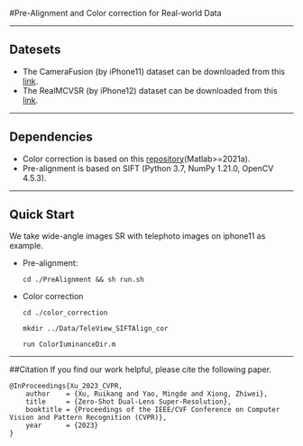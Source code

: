 #Pre-Alignment and Color correction for Real-world Data 
****
## Datesets
* The CameraFusion (by iPhone11) dataset can be downloaded from this [link](https://github.com/Tengfei-Wang/DCSR).
* The RealMCVSR (by iPhone12) dataset can be downloaded from this [link](https://github.com/codeslake/RefVSR).
****
## Dependencies
* Color correction is based on this [repository](https://github.com/csjcai/RealSR)(Matlab>=2021a).
* Pre-alignment is based on SIFT (Python 3.7, NumPy 1.21.0, OpenCV 4.5.3).

****

## Quick Start
We take wide-angle images SR with telephoto images on iphone11 as example.

* Pre-alignment:
  ```
  cd ./PreAlignment && sh run.sh
  ```
* Color correction
    ```
    cd ./color_correction
    
    mkdir ../Data/TeleView_SIFTAlign_cor

    run ColorIuminanceDir.m
    ```
****

##Citation
If you find our work helpful, please cite the following paper.
```
@InProceedings{Xu_2023_CVPR,
    author    = {Xu, Ruikang and Yao, Mingde and Xiong, Zhiwei},
    title     = {Zero-Shot Dual-Lens Super-Resolution},
    booktitle = {Proceedings of the IEEE/CVF Conference on Computer Vision and Pattern Recognition (CVPR)},
    year      = {2023}
}
```